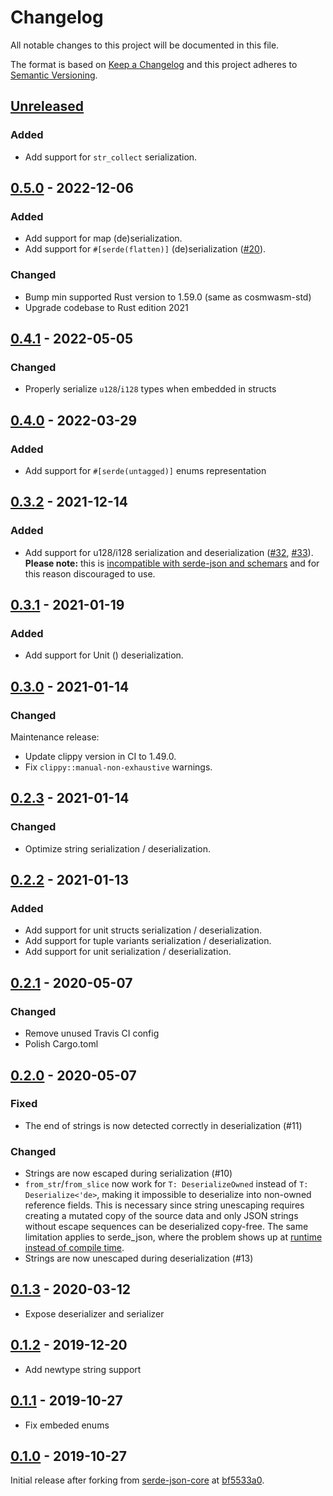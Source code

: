 # Changelog

All notable changes to this project will be documented in this file.

The format is based on [Keep a Changelog](http://keepachangelog.com/) and this
project adheres to [Semantic Versioning](http://semver.org/).

## [Unreleased]

### Added

- Add support for `str_collect` serialization.


## [0.5.0] - 2022-12-06

### Added

- Add support for map (de)serialization.
- Add support for `#[serde(flatten)]` (de)serialization ([#20]).

[#20]: https://github.com/CosmWasm/serde-json-wasm/issues/20

### Changed

- Bump min supported Rust version to 1.59.0 (same as cosmwasm-std)
- Upgrade codebase to Rust edition 2021

## [0.4.1] - 2022-05-05

### Changed

- Properly serialize `u128`/`i128` types when embedded in structs

## [0.4.0] - 2022-03-29

### Added

- Add support for `#[serde(untagged)]` enums representation

## [0.3.2] - 2021-12-14

### Added

- Add support for u128/i128 serialization and deserialization ([#32],
  [#33]).<br/> **Please note:** this is
  [incompatible with serde-json and schemars](https://github.com/CosmWasm/cosmwasm/issues/1605)
  and for this reason discouraged to use.

[#32]: https://github.com/CosmWasm/serde-json-wasm/issues/32
[#33]: https://github.com/CosmWasm/serde-json-wasm/pull/33

## [0.3.1] - 2021-01-19

### Added

- Add support for Unit () deserialization.

## [0.3.0] - 2021-01-14

### Changed

Maintenance release:

- Update clippy version in CI to 1.49.0.
- Fix `clippy::manual-non-exhaustive` warnings.

## [0.2.3] - 2021-01-14

### Changed

- Optimize string serialization / deserialization.

## [0.2.2] - 2021-01-13

### Added

- Add support for unit structs serialization / deserialization.
- Add support for tuple variants serialization / deserialization.
- Add support for unit serialization / deserialization.

## [0.2.1] - 2020-05-07

### Changed

- Remove unused Travis CI config
- Polish Cargo.toml

## [0.2.0] - 2020-05-07

### Fixed

- The end of strings is now detected correctly in deserialization (#11)

### Changed

- Strings are now escaped during serialization (#10)
- `from_str`/`from_slice` now work for `T: DeserializeOwned` instead of
  `T: Deserialize<'de>`, making it impossible to deserialize into non-owned
  reference fields. This is necessary since string unescaping requires creating
  a mutated copy of the source data and only JSON strings without escape
  sequences can be deserialized copy-free. The same limitation applies to
  serde_json, where the problem shows up at
  [runtime instead of compile time](https://github.com/serde-rs/json/issues/530).
- Strings are now unescaped during deserialization (#13)

## [0.1.3] - 2020-03-12

- Expose deserializer and serializer

## [0.1.2] - 2019-12-20

- Add newtype string support

## [0.1.1] - 2019-10-27

- Fix embeded enums

## [0.1.0] - 2019-10-27

Initial release after forking from
[serde-json-core](https://github.com/japaric/serde-json-core) at
[bf5533a0](https://github.com/japaric/serde-json-core/commit/bf5533a042a0).

[unreleased]: https://github.com/CosmWasm/serde-json-wasm/compare/v0.5.0...HEAD
[0.5.0]: https://github.com/CosmWasm/serde-json-wasm/compare/v0.4.1...v0.5.0
[0.4.1]: https://github.com/CosmWasm/serde-json-wasm/compare/v0.4.0...v0.4.1
[0.4.0]: https://github.com/CosmWasm/serde-json-wasm/compare/v0.3.2...v0.4.0
[0.3.2]: https://github.com/CosmWasm/serde-json-wasm/compare/v0.3.1...v0.3.2
[0.3.1]: https://github.com/CosmWasm/serde-json-wasm/compare/v0.3.0...v0.3.1
[0.3.0]: https://github.com/CosmWasm/serde-json-wasm/compare/v0.2.3...v0.3.0
[0.2.3]: https://github.com/CosmWasm/serde-json-wasm/compare/v0.2.2...v0.2.3
[0.2.2]: https://github.com/CosmWasm/serde-json-wasm/compare/v0.2.1...v0.2.2
[0.2.1]: https://github.com/CosmWasm/serde-json-wasm/compare/v0.2.0...v0.2.1
[0.2.0]: https://github.com/CosmWasm/serde-json-wasm/compare/v0.1.3...v0.2.0
[0.1.3]: https://github.com/CosmWasm/serde-json-wasm/compare/v0.1.2...v0.1.3
[0.1.2]: https://github.com/CosmWasm/serde-json-wasm/compare/v0.1.1...v0.1.2
[0.1.1]: https://github.com/CosmWasm/serde-json-wasm/compare/v0.1.0...v0.1.1
[0.1.0]: https://github.com/CosmWasm/serde-json-wasm/tree/v0.1.0
